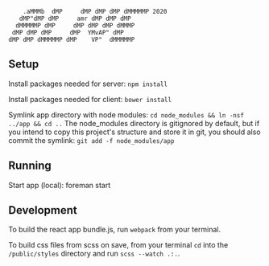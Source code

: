 ```
    .aMMMb  dMP     dMP dMP dMP dMMMMMP 2020
   dMP"dMP dMP     amr dMP dMP dMP
  dMMMMMP dMP     dMP dMP dMP dMMMP
 dMP dMP dMP     dMP  YMvAP" dMP
dMP dMP dMMMMMP dMP    VP"  dMMMMMP
```

## Setup

Install packages needed for server: `npm install`

Install packages needed for client: `bower install`

Symlink app directory with node modules: `cd node_modules && ln -nsf ../app && cd ..`
The node_modules directory is gitignored by default, but if you intend to copy this project's structure and store it in git, you should also commit the symlink: `git add -f node_modules/app`


## Running

Start app (local): foreman start


## Development

To build the react app bundle.js, run `webpack` from your terminal.

To build css files from scss on save, from your terminal `cd` into the `/public/styles` directory and run `scss --watch .:.`.
